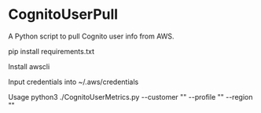 # CognitoUserPull
A Python script to pull Cognito user info from AWS. 

pip install requirements.txt

Install awscli

Input credentials into ~/.aws/credentials

Usage python3 ./CognitoUserMetrics.py --customer "" --profile "" --region ""
